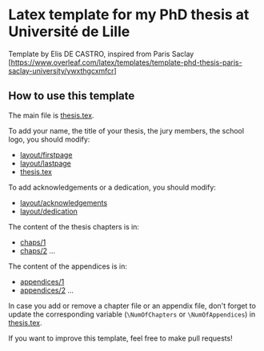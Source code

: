 # Latex template for my PhD thesis at Université de Lille
Template by Elis DE CASTRO, inspired from Paris Saclay
[https://www.overleaf.com/latex/templates/template-phd-thesis-paris-saclay-university/ywxthgcxmfcr]

## How to use this template
The main file is [thesis.tex](thesis.tex).

To add your name, the title of your thesis, the jury members, the school logo, you should modify:
* [layout/firstpage](layout/firstpage.tex)
* [layout/lastpage](layout/lastpage.tex) 
* [thesis.tex](thesis.tex)

To add acknowledgements or a dedication, you should modify:
* [layout/acknowledgements](layout/acknowledgements.tex)
* [layout/dedication](layout/dedication.tex)

The content of the thesis chapters is in:
* [chaps/1](chaps/1.tex)
* [chaps/2](chaps/2.tex)
...

The content of the appendices is in:
* [appendices/1](appendices/1.tex)
* [appendices/2](appendices/2.tex)
...

In case you add or remove a chapter file or an appendix file, don't forget to update 
the corresponding variable (`\NumOfChapters` or `\NumOfAppendices`) in [thesis.tex](thesis.tex).

If you want to improve this template, feel free to make pull requests!

